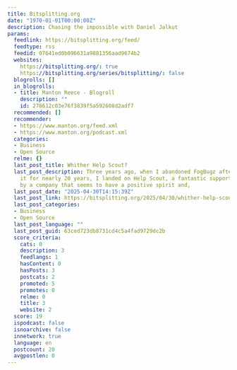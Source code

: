 ```yaml
---
title: Bitsplitting.org
date: "1970-01-01T00:00:00Z"
description: Chasing the impossible with Daniel Jalkut
params:
  feedlink: https://bitsplitting.org/feed/
  feedtype: rss
  feedid: 07641ed0b096631a9881356aad9674b2
  websites:
    https://bitsplitting.org/: true
    https://bitsplitting.org/series/bitsplitting/: false
  blogrolls: []
  in_blogrolls:
  - title: Manton Reece - Blogroll
    description: ""
    id: 278612c03e76f3839f5a592608d2adf7
  recommended: []
  recommender:
  - https://www.manton.org/feed.xml
  - https://www.manton.org/podcast.xml
  categories:
  - Business
  - Open Source
  relme: {}
  last_post_title: Whither Help Scout?
  last_post_description: Three years ago, when I abandoned FogBugz after having used
    it for nearly 20 years, I landed on Help Scout, a fantastic support system offered
    by a company that seems to have a positive spirit and,
  last_post_date: "2025-04-30T14:15:39Z"
  last_post_link: https://bitsplitting.org/2025/04/30/whither-help-scout/
  last_post_categories:
  - Business
  - Open Source
  last_post_language: ""
  last_post_guid: 63ced723db8731cd4c5a4fad9729dc2b
  score_criteria:
    cats: 0
    description: 3
    feedlangs: 1
    hasContent: 0
    hasPosts: 3
    postcats: 2
    promoted: 5
    promotes: 0
    relme: 0
    title: 3
    website: 2
  score: 19
  ispodcast: false
  isnoarchive: false
  innetwork: true
  language: en
  postcount: 20
  avgpostlen: 0
---
```

